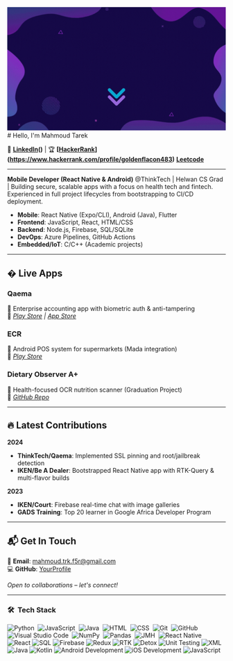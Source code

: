 <div align="center">
  <img src="https://github.com/fe55o/assets/blob/main/Purple%20and%20Navy%20Blue%20Animated%20Background%20and%20Neon%20Typography%20Twitch%20Offline%20Banner.gif" alt="Mahmoud Tarek - Mobile Developer"/>
</div>
# Hello, I'm Mahmoud Tarek  

🔗 **[LinkedIn](#)()** | 🏆 **[[HackerRank](#)](https://www.hackerrank.com/profile/goldenflacon483)** **[Leetcode](#https://leetcode.com/u/goldenflacon483/)**

---

**Mobile Developer (React Native & Android)** @ThinkTech | Helwan CS Grad | Building secure, scalable apps with a focus on health tech and fintech. Experienced in full project lifecycles from bootstrapping to CI/CD deployment.  

- **Mobile**: React Native (Expo/CLI), Android (Java), Flutter  
- **Frontend**: JavaScript, React, HTML/CSS  
- **Backend**: Node.js, Firebase, SQL/SQLite  
- **DevOps**: Azure Pipelines, GitHub Actions  
- **Embedded/IoT**: C/C++ (Academic projects)  

---

## � Live Apps  

### **Qaema**  
📌 Enterprise accounting app with biometric auth & anti-tampering  
🔗 *[Play Store](#) | [App Store](#)*  

### **ECR**  
📌 Android POS system for supermarkets (Mada integration)  
🔗 *[Play Store](#)*  

### **Dietary Observer A+**  
📌 Health-focused OCR nutrition scanner (Graduation Project)  
🔗 *[GitHub Repo](#)*  

---

## 🔥 Latest Contributions  

**2024**  
- **ThinkTech/Qaema**: Implemented SSL pinning and root/jailbreak detection  
- **IKEN/Be A Dealer**: Bootstrapped React Native app with RTK-Query & multi-flavor builds  

**2023**  
- **IKEN/Court**: Firebase real-time chat with image galleries  
- **GADS Training**: Top 20 learner in Google Africa Developer Program  

---

## 📬 Get In Touch  
📧 **Email**: [mahmoud.trk.f5r@gmail.com](mailto:mahmoud.trk.f5r@gmail.com)  
💻 **GitHub**: [YourProfile](#)  

*Open to collaborations – let's connect!*  

---
### 🛠 &nbsp;Tech Stack

![Python](https://img.shields.io/badge/-Python-05122A?style=flat&logo=python)&nbsp;
![JavaScript](https://img.shields.io/badge/-JavaScript-05122A?style=flat&logo=javascript)&nbsp;
![Java](https://img.shields.io/badge/-Java-05122A?style=flat&logo=Java&logoColor=FFA518)&nbsp;
![HTML](https://img.shields.io/badge/-HTML-05122A?style=flat&logo=HTML5)&nbsp;
![CSS](https://img.shields.io/badge/-CSS-05122A?style=flat&logo=CSS3&logoColor=1572B6)&nbsp;
![Git](https://img.shields.io/badge/-Git-05122A?style=flat&logo=git)&nbsp;
![GitHub](https://img.shields.io/badge/-GitHub-05122A?style=flat&logo=github)&nbsp;
![Visual Studio Code](https://img.shields.io/badge/-Visual%20Studio%20Code-05122A?style=flat&logo=visual-studio-code&logoColor=007ACC)&nbsp;
![NumPy](https://img.shields.io/badge/numpy%20-%23013243.svg?&style=flat&logo=numpy&logoColor=white)&nbsp;
![Pandas](https://img.shields.io/badge/pandas%20-%23150458.svg?&style=flat&logo=pandas&logoColor=white)&nbsp;
![JMH](https://img.shields.io/badge/JMH%20-%23150458.svg?&style=flat&logo=Java&logoColor=white)&nbsp;
![React Native](https://img.shields.io/badge/React%20Native-20232a?style=flat&logo=react&logoColor=61DAFB)
![React](https://img.shields.io/badge/React-20232a?style=flat&logo=react&logoColor=61DAFB)
![SQL](https://img.shields.io/badge/SQL-025E8C?style=flat&logo=postgresql&logoColor=white)
![Firebase](https://img.shields.io/badge/Firebase-FFCA28?style=flat&logo=firebase&logoColor=black)
![Redux](https://img.shields.io/badge/Redux-764ABC?style=flat&logo=redux&logoColor=white)
![RTK](https://img.shields.io/badge/Redux%20Toolkit-764ABC?style=flat&logo=redux&logoColor=white)
![Detox](https://img.shields.io/badge/Detox-8E44AD?style=flat&logo=testing-library&logoColor=white)
![Unit Testing](https://img.shields.io/badge/Unit%20Testing-15A532?style=flat&logo=jest&logoColor=white)
![XML](https://img.shields.io/badge/XML-FF6600?style=flat&logo=xml&logoColor=white)
![Java](https://img.shields.io/badge/Java-007396?style=flat&logo=java&logoColor=white)
![Kotlin](https://img.shields.io/badge/Kotlin-0095D5?style=flat&logo=kotlin&logoColor=white)
![Android Development](https://img.shields.io/badge/Android-3DDC84?style=flat&logo=android&logoColor=white)
![iOS Development](https://img.shields.io/badge/iOS-000000?style=flat&logo=apple&logoColor=white)
![JavaScript](https://img.shields.io/badge/JavaScript-F7DF1E?style=flat&logo=javascript&logoColor=black)

